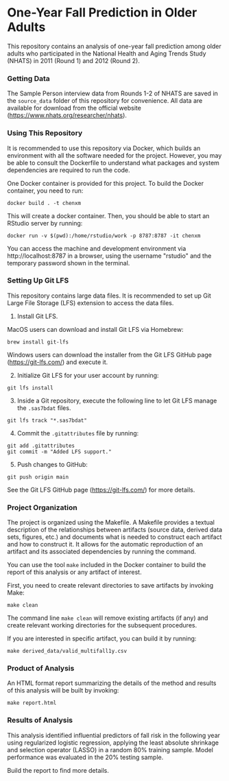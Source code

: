 
One-Year Fall Prediction in Older Adults
==============================================================================

This repository contains an analysis of one-year fall prediction among older adults who participated in the National Health and Aging Trends Study (NHATS) in 2011 (Round 1) and 2012 (Round 2).

### Getting Data

The Sample Person interview data from Rounds 1-2 of NHATS are saved in the `source_data` folder of this repository for convenience. All data are available for download from the official website (https://www.nhats.org/researcher/nhats).

### Using This Repository

It is recommended to use this repository via Docker, which builds an environment with all the software needed for the project. However, you may be able to consult the Dockerfile to understand what packages and system dependencies are required to run the code. 

One Docker container is provided for this project. To build the Docker container, you need to run:
```
docker build . -t chenxm
```
This will create a docker container. Then, you should be able to start an RStudio server by running:
```
docker run -v $(pwd):/home/rstudio/work -p 8787:8787 -it chenxm
```
You can access the machine and development environment via http://localhost:8787 in a browser, using the username "rstudio" and the temporary password shown in the terminal.

### Setting Up Git LFS

This repository contains large data files. It is recommended to set up Git Large File Storage (LFS) extension to access the data files.

1. Install Git LFS. 

MacOS users can download and install Git LFS via Homebrew:
```
brew install git-lfs
```
Windows users can download the installer from the Git LFS GitHub page (https://git-lfs.com/) and execute it.

2. Initialize Git LFS for your user account by running:
```
git lfs install
```

3. Inside a Git repository, execute the following line to let Git LFS manage the `.sas7bdat` files. 
```
git lfs track "*.sas7bdat"
```

4. Commit the `.gitattributes` file by running:
```
git add .gitattributes
git commit -m "Added LFS support."
```

5. Push changes to GitHub:
```
git push origin main
```

See the Git LFS GitHub page (https://git-lfs.com/) for more details.

### Project Organization

The project is organized using the Makefile. A Makefile provides a textual description of the relationships between artifacts (source data, derived data sets, figures, etc.) and documents what is needed to construct each artifact and how to construct it. It allows for the automatic reproduction of an artifact and its associated dependencies by running the command.

You can use the tool `make` included in the Docker container to build the report of this analysis or any artifact of interest.

First, you need to create relevant directories to save artifacts by invoking Make:
```
make clean
```
The command line `make clean` will remove existing artifacts (if any) and create relevant working directories for the subsequent procedures.

If you are interested in specific artifact, you can build it by running:
```
make derived_data/valid_multifall1y.csv
```

### Product of Analysis

An HTML format report summarizing the details of the method and results of this analysis will be built by invoking:
```
make report.html
```

### Results of Analysis

This analysis identified influential predictors of fall risk in the following year using regularized logistic regression, applying the least absolute shrinkage and selection operator (LASSO) in a random 80% training sample. Model performance was evaluated in the 20% testing sample. 

Build the report to find more details.